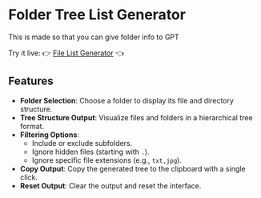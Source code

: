 # Folder Tree List Generator

This is made so that you can give folder info to GPT

Try it live:   👉  [File List Generator](https://rawcdn.githack.com/EmptyDeck/FolderTreeGenerator/refs/heads/main/web.html?token=GHSAT0AAAAAAC7UTPUJRKDLCRATBVFL5JJA2ARSOYA) 👈

## Features

- **Folder Selection**: Choose a folder to display its file and directory structure.
- **Tree Structure Output**: Visualize files and folders in a hierarchical tree format.
- **Filtering Options**:
  - Include or exclude subfolders.
  - Ignore hidden files (starting with `.`).
  - Ignore specific file extensions (e.g., `txt,jpg`).
- **Copy Output**: Copy the generated tree to the clipboard with a single click.
- **Reset Output**: Clear the output and reset the interface.
